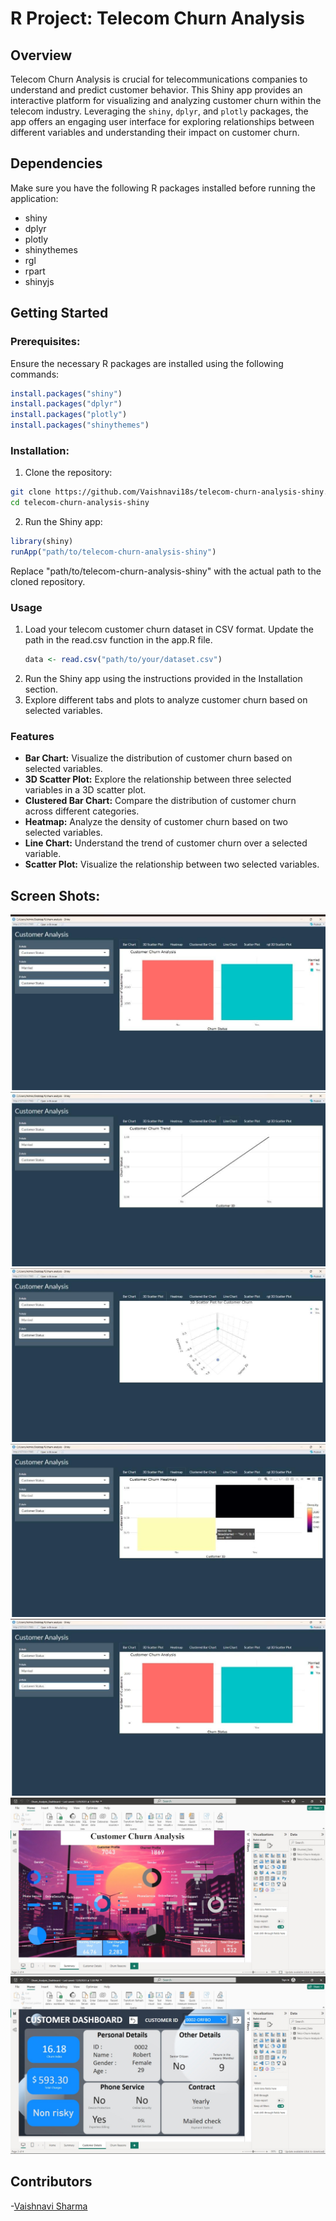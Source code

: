 # R Project: Telecom Churn Analysis

## Overview
Telecom Churn Analysis is crucial for telecommunications companies to understand and predict customer behavior. This Shiny app provides an interactive platform for visualizing and analyzing customer churn within the telecom industry. Leveraging the `shiny`, `dplyr`, and `plotly` packages, the app offers an engaging user interface for exploring relationships between different variables and understanding their impact on customer churn.
## Dependencies

Make sure you have the following R packages installed before running the application:

- shiny
- dplyr
- plotly
- shinythemes
- rgl
- rpart
- shinyjs

## Getting Started
### Prerequisites:
Ensure the necessary R packages are installed using the following commands:

```R
install.packages("shiny")
install.packages("dplyr")
install.packages("plotly")
install.packages("shinythemes")
```
### Installation:
1. Clone the repository:
```bash
git clone https://github.com/Vaishnavi18s/telecom-churn-analysis-shiny.git
cd telecom-churn-analysis-shiny
```
2. Run the Shiny app:
```R
library(shiny)
runApp("path/to/telecom-churn-analysis-shiny")
```
Replace "path/to/telecom-churn-analysis-shiny" with the actual path to the cloned repository.
### Usage
1. Load your telecom customer churn dataset in CSV format. Update the path in the read.csv 
   function in the app.R file.
   ```R
   data <- read.csv("path/to/your/dataset.csv")
   ```
2. Run the Shiny app using the instructions provided in the Installation section.
3. Explore different tabs and plots to analyze customer churn based on selected variables.
### Features
- __Bar Chart:__ Visualize the distribution of customer churn based on selected variables.
- __3D Scatter Plot:__ Explore the relationship between three selected variables in a 3D scatter plot.
- __Clustered Bar Chart:__ Compare the distribution of customer churn across different categories.
- __Heatmap:__ Analyze the density of customer churn based on two selected variables.
- __Line Chart:__ Understand the trend of customer churn over a selected variable.
- __Scatter Plot:__ Visualize the relationship between two selected variables.
  
## Screen Shots:
![IMG-20240308-WA0062](https://github.com/Vaishnavi18s/Churn-Data-Analysis/blob/main/IMG-20240308-WA0062.jpg)
![IMG-20240308-WA0063](https://github.com/Vaishnavi18s/Churn-Data-Analysis/blob/main/IMG-20240308-WA0063.jpg)
![IMG-20240308-WA0064](https://github.com/Vaishnavi18s/Churn-Data-Analysis/blob/main/IMG-20240308-WA0064.jpg)
![IMG-20240308-WA0065](https://github.com/Vaishnavi18s/Churn-Data-Analysis/blob/main/IMG-20240308-WA0065.jpg)
![IMG-20240308-WA0066](https://github.com/Vaishnavi18s/Churn-Data-Analysis/blob/main/IMG-20240308-WA0066.jpg)
![WhatsApp Image 2024-03-08 at 23.49.01_bb3f8c96](https://github.com/Vaishnavi18s/Churn-Data-Analysis/blob/main/WhatsApp%20Image%202024-03-08%20at%2023.49.01_bb3f8c96.jpg)
![WhatsApp Image 2024-03-08 at 23.49.56_4b43417e](https://github.com/Vaishnavi18s/Churn-Data-Analysis/blob/main/WhatsApp%20Image%202024-03-08%20at%2023.49.56_4b43417e.jpg)
## Contributors
-[Vaishnavi Sharma](https://github.com/Vaishnavi18s)


